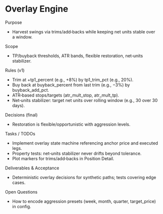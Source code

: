 # Overlay Engine

Purpose

- Harvest swings via trims/add‑backs while keeping net units stable over a window.

Scope

- TP/buyback thresholds, ATR bands, flexible restoration, net‑units stabilizer.

Rules (v1)

- Trim at +tp1_percent (e.g., +8%) by tp1_trim_pct (e.g., 20%).
- Buy back at buyback_percent from last trim (e.g., −3%) by buyback_add_pct.
- ATR‑based stops/targets (atr_mult_stop, atr_mult_tp).
- Net‑units stabilizer: target net units over rolling window (e.g., 30 over 30 days).

Decisions (final)

- Restoration is flexible/opportunistic with aggression levels.

Tasks / TODOs

- Implement overlay state machine referencing anchor price and executed legs.
- Property tests: net‑units stabilizer never drifts beyond tolerance.
- Plot markers for trims/add‑backs in Position Detail.

Deliverables & Acceptance

- Deterministic overlay decisions for synthetic paths; tests covering edge cases.

Open Questions

- How to encode aggression presets (week, month, quarter, target_price) in config.

